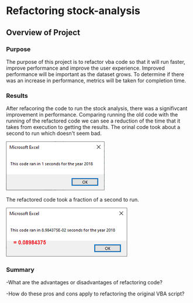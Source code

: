 # Refactoring stock-analysis

## Overview of Project

### Purpose
The purpose of this project is to refactor vba code so that it will run faster, improve performance and improve the user experience. Improved performance will be important as the dataset grows. To determine if there was an increase in performance, metrics will be taken for completion time.
### Results
After refacoring the code to run the stock analysis, there was a signifivcant improvement in performance. Comparing running the old code with the running of the refactored code we can see a reduction of the time that it takes from execution to getting the results. The orinal code took about a second to run which doesn't seem bad.

![This is an image](/Resources/VBA_Challenge_2018.png)

The refactored code took a fraction of a second to run.

![This is an image](/Resources/VBA_Challenge_2018_Refactored.png)

### Summary

-What are the advantages or disadvantages of refactoring code?

-How do these pros and cons apply to refactoring the original VBA script?
